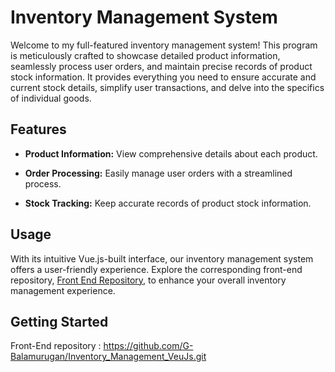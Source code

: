 # Inventory Management System

Welcome to my full-featured inventory management system! This program is meticulously crafted to showcase detailed product information, seamlessly process user orders, and maintain precise records of product stock information. It provides everything you need to ensure accurate and current stock details, simplify user transactions, and delve into the specifics of individual goods.

## Features

- **Product Information:** View comprehensive details about each product.
  
- **Order Processing:** Easily manage user orders with a streamlined process.
  
- **Stock Tracking:** Keep accurate records of product stock information.

## Usage

With its intuitive Vue.js-built interface, our inventory management system offers a user-friendly experience. Explore the corresponding front-end repository, [Front End Repository](https://github.com/G-Balamurugan/Inventory_Management_VeuJs), to enhance your overall inventory management experience.

## Getting Started

Front-End repository : https://github.com/G-Balamurugan/Inventory_Management_VeuJs.git

